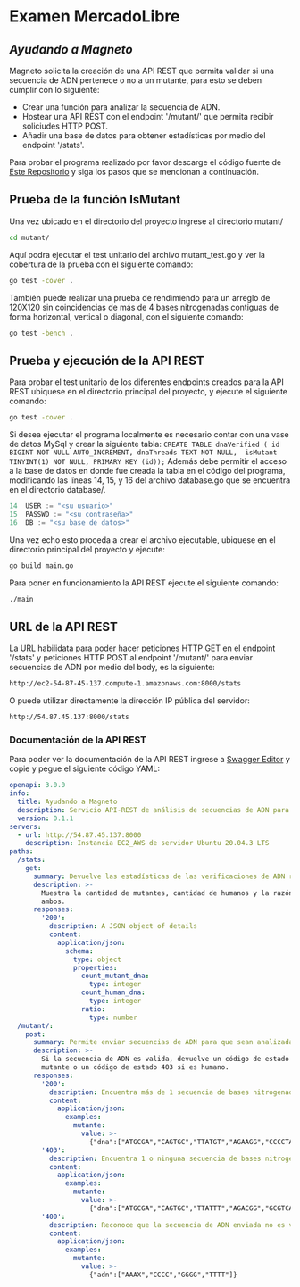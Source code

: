# Examen MercadoLibre
## _Ayudando a Magneto_
Magneto solicita la creación de una API REST que permita validar si una secuencia de ADN pertenece
o no a un mutante, para esto se deben cumplir con lo siguiente:

- Crear una función para analizar la secuencia de ADN. 
- Hostear una API REST con el endpoint '/mutant/' que permita recibir soliciudes HTTP POST.
- Añadir una base de datos para obtener estadísticas por medio del endpoint '/stats'.

Para probar el programa realizado por favor descarge el código fuente de [Éste Repositorio](https://github.com/FelipeAponte/examenMeli) y siga los
pasos que se mencionan a continuación.

## Prueba de la función IsMutant
Una vez ubicado en el directorio del proyecto ingrese al directorio mutant/
```sh
cd mutant/
```
Aquí podra ejecutar el test unitario del archivo mutant_test.go y ver la
cobertura de la prueba con el siguiente comando:
```sh
go test -cover .
```
También puede realizar una prueba de rendimiendo para un arreglo de 120X120
sin coincidencias de más de 4 bases nitrogenadas contiguas de forma horizontal,
vertical o diagonal, con el siguiente comando:
```sh
go test -bench .
```
## Prueba y ejecución de la API REST
Para probar el test unitario de los diferentes endpoints creados para la API REST
ubiquese en el directorio principal del proyecto, y ejecute el siguiente comando:
```sh
go test -cover .
```
Si desea ejecutar el programa localmente es necesario contar con una vase de datos
MySql y crear la siguiente tabla:
`
CREATE TABLE dnaVerified (
id BIGINT NOT NULL AUTO_INCREMENT,
dnaThreads TEXT NOT NULL, 
isMutant TINYINT(1) NOT NULL,
PRIMARY KEY (id));
`
Además debe permitir el acceso a la base de datos en donde fue creada la tabla en el
código del programa, modificando las líneas 14, 15, y 16 del archivo database.go 
que se encuentra en el directorio database/.
```go
14	USER := "<su usuario>"
15	PASSWD := "<su contraseña>"
16	DB := "<su base de datos>"
```
Una vez echo esto proceda a crear el archivo ejecutable, ubiquese en el directorio
principal del proyecto y ejecute:
```sh
go build main.go
```
Para poner en funcionamiento la API REST ejecute el siguiente comando:
```sh
./main
```
## URL de la API REST
La URL habilidata para poder hacer peticiones HTTP GET en el endpoint '/stats' y peticiones HTTP POST
al endpoint '/mutant/' para enviar secuencias de ADN por medio del body, es la siguiente:
```sh
http://ec2-54-87-45-137.compute-1.amazonaws.com:8000/stats
```
O puede utilizar directamente la dirección IP pública del servidor:
```sh
http://54.87.45.137:8000/stats
```
### Documentación de la API REST
Para poder ver la documentación de la API REST ingrese a [Swagger Editor](https://editor.swagger.io/) y copie y pegue el siguiente código YAML:
``` yaml
openapi: 3.0.0
info:
  title: Ayudando a Magneto
  description: Servicio API-REST de análisis de secuencias de ADN para reconocer mutantes.
  version: 0.1.1
servers:
  - url: http://54.87.45.137:8000
    description: Instancia EC2_AWS de servidor Ubuntu 20.04.3 LTS
paths:
  /stats:
    get:
      summary: Devuelve las estadísticas de las verificaciones de ADN realizadas.
      description: >-
        Muestra la cantidad de mutantes, cantidad de humanos y la razón entre
        ambos.
      responses:
        '200':
          description: A JSON object of details
          content:
            application/json:
              schema:
                type: object
                properties:
                  count_mutant_dna:
                    type: integer
                  count_human_dna:
                    type: integer
                  ratio:
                    type: number
  /mutant/:
    post:
      summary: Permite enviar secuencias de ADN para que sean analizadas por la API.
      description: >-
        Si la secuencia de ADN es valida, devuelve un código de estado 200 si es
        mutante o un código de estado 403 si es humano.
      responses:
        '200':
          description: Encuentra más de 1 secuencia de bases nitrogenadas contiguas de forma horizontal, vertical o diagonal
          content:
            application/json:
              examples:
                mutante:
                  value: >-
                    {"dna":["ATGCGA","CAGTGC","TTATGT","AGAAGG","CCCCTA","TCACTG"]}
        '403':
          description: Encuentra 1 o ninguna secuencia de bases nitrogenadas contiguas de forma horizontal, vertical o diagonal
          content:
            application/json:
              examples:
                mutante:
                  value: >-
                    {"dna":["ATGCGA","CAGTGC","TTATTT","AGACGG","GCGTCA","TCACTG"]}
        '400':
          description: Reconoce que la secuencia de ADN enviada no es valida, por estar vacía, contener bases nitrogenadas erroneas o tener JSON body mal formado
          content:
            application/json:
              examples:
                mutante:
                  value: >-
                    {"adn":["AAAX","CCCC","GGGG","TTTT"]}
```
